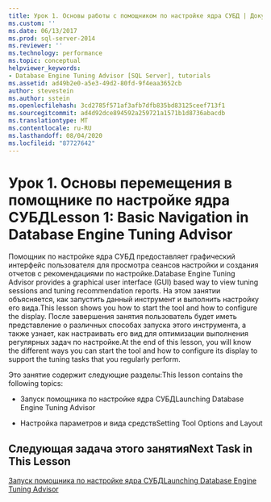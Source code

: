 ```yaml
---
title: Урок 1. Основы работы с помощником по настройке ядра СУБД | Документы Майкрософт
ms.custom: ''
ms.date: 06/13/2017
ms.prod: sql-server-2014
ms.reviewer: ''
ms.technology: performance
ms.topic: conceptual
helpviewer_keywords:
- Database Engine Tuning Advisor [SQL Server], tutorials
ms.assetid: ad49b2e0-a5e3-49d2-80fd-9f4eaa3652cb
author: stevestein
ms.author: sstein
ms.openlocfilehash: 3cd2785f571af3afb7dfb835bd83125ceef713f1
ms.sourcegitcommit: ad4d92dce894592a259721a1571b1d8736abacdb
ms.translationtype: MT
ms.contentlocale: ru-RU
ms.lasthandoff: 08/04/2020
ms.locfileid: "87727642"
---
```

# <a name="lesson-1-basic-navigation-in-database-engine-tuning-advisor"></a><span data-ttu-id="a9ab4-102">Урок 1. Основы перемещения в помощнике по настройке ядра СУБД</span><span class="sxs-lookup"><span data-stu-id="a9ab4-102">Lesson 1: Basic Navigation in Database Engine Tuning Advisor</span></span>
  <span data-ttu-id="a9ab4-103">Помощник по настройке ядра СУБД предоставляет графический интерфейс пользователя для просмотра сеансов настройки и создания отчетов с рекомендациями по настройке.</span><span class="sxs-lookup"><span data-stu-id="a9ab4-103">Database Engine Tuning Advisor provides a graphical user interface (GUI) based way to view tuning sessions and tuning recommendation reports.</span></span> <span data-ttu-id="a9ab4-104">На этом занятии объясняется, как запустить данный инструмент и выполнить настройку его вида.</span><span class="sxs-lookup"><span data-stu-id="a9ab4-104">This lesson shows you how to start the tool and how to configure the display.</span></span> <span data-ttu-id="a9ab4-105">После завершения занятия пользователь будет иметь представление о различных способах запуска этого инструмента, а также узнает, как настраивать его вид для оптимизации выполнения регулярных задач по настройке.</span><span class="sxs-lookup"><span data-stu-id="a9ab4-105">At the end of this lesson, you will know the different ways you can start the tool and how to configure its display to support the tuning tasks that you regularly perform.</span></span>  
  
 <span data-ttu-id="a9ab4-106">Это занятие содержит следующие разделы:</span><span class="sxs-lookup"><span data-stu-id="a9ab4-106">This lesson contains the following topics:</span></span>  
  
-   <span data-ttu-id="a9ab4-107">Запуск помощника по настройке ядра СУБД</span><span class="sxs-lookup"><span data-stu-id="a9ab4-107">Launching Database Engine Tuning Advisor</span></span>  
  
-   <span data-ttu-id="a9ab4-108">Настройка параметров и вида средств</span><span class="sxs-lookup"><span data-stu-id="a9ab4-108">Setting Tool Options and Layout</span></span>  
  
## <a name="next-task-in-this-lesson"></a><span data-ttu-id="a9ab4-109">Следующая задача этого занятия</span><span class="sxs-lookup"><span data-stu-id="a9ab4-109">Next Task in This Lesson</span></span>  
 [<span data-ttu-id="a9ab4-110">Запуск помощника по настройке ядра СУБД</span><span class="sxs-lookup"><span data-stu-id="a9ab4-110">Launching Database Engine Tuning Advisor</span></span>](../../relational-databases/performance/database-engine-tuning-advisor.md)  
  
  
